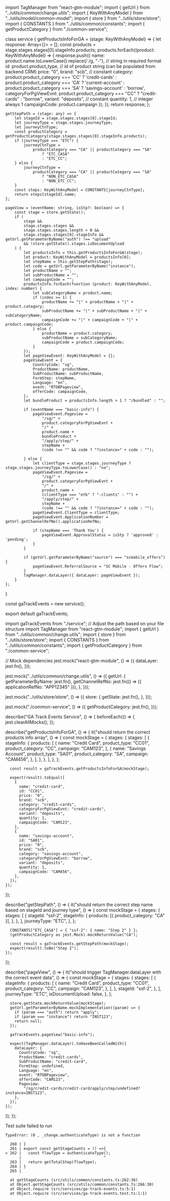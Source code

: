import TagManager from "react-gtm-module";
import { getUrl } from "../utils/common/change.utils";
import { KeyWithAnyModel } from "../utils/model/common-model";
import { store } from "../utils/store/store";
import { CONSTANTS } from "../utils/common/constants";
import { getProductCategory } from "./common-service";

class service {
    getProductsInfoForGA = (stage: KeyWithAnyModel) => {
        let response: Array<{}> = [];
        const products = stage.stages.stages[0].stageInfo.products;
        products.forEach((product: KeyWithAnyModel) => {
            response.push({
                name: product.name.toLowerCase().replace(/ /g, "-"), // string in required format
                id: product.product_type, // id of product  string (can be populated from backend CRM)
                price: "0",
                brand: "scb", // constant
                category: product.product_category === 'CC' ? 'credit-cards' : product.product_category === 'CA' ? 'current-account' : product.product_category === 'SA' ? 'savings-account' : 'borrow',
                categoryForPgViewEvnt: product.product_category === "CC" ? "credit-cards" : "borrow",
                variant: "deposits", // constant
                quantity: 1, // integer always 1
                campaignCode: product.campaign
            });
        });
        return response;
    };

    getStepPath = (stage: any) => {
        let stageId = stage.stages.stages[0].stageId;
        let journeyType = stage.stages.journeyType;
        let journeyCtnType;
        const productCategory = getProductCategory(stage.stages.stages[0].stageInfo.products);
        if (journeyType === "ETC") {
            journeyCtnType =
                productCategory === "CA" || productCategory === "SA"
                    ? "ETC_CASA"
                    : "ETC_CC";
        } else {
            journeyCtnType =
                productCategory === "CA" || productCategory === "SA"
                    ? "NON_ETC_CASA"
                    : "NON_ETC_CC";
        }
        const steps: KeyWithAnyModel = CONSTANTS[journeyCtnType];
        return steps[stageId].name;
    };

    pageView = (eventName: string, isStp?: boolean) => {
        const stage = store.getState();
        if (
            stage &&
            stage.stages.stages &&
            stage.stages.stages.length > 0 &&
            stage.stages.stages[0].stageInfo && getUrl.getParameterByName("auth") !== "upload"
            && !store.getState().stages.isDocumentUpload
        ) {
            let productsInfo = this.getProductsInfoForGA(stage);
            let product: KeyWithAnyModel = productsInfo[0];
            let stepName = this.getStepPath(stage);
            let code = getUrl.getParameterByName("instance");
            let productName = "";
            let subProductName = "";
            let campaignCode = "";
            productsInfo.forEach(function (product: KeyWithAnyModel, index: number) {
                let subCategoryName = product.name;
                if (index >= 1) {
                    productName += "|" + productName + "|" + product.category;
                    subProductName += "|" + subProductName + "|" + subCategoryName;
                    campaignCode += "|" + campaignCode + "|" + product.campaignCode;
                } else {
                    productName = product.category;
                    subProductName = subCategoryName;
                    campaignCode = product.campaignCode;
                }
            });
            let pageViewEvent: KeyWithAnyModel = {};
            pageViewEvent = {
                CountryCode: "sg",
                ProductName: productName,
                SubProductName: subProductName,
                FormStep: stepName,
                Language: "en",
                event: "RTOBPageview",
                offerCode: campaignCode,
            };
            let bundleProduct = productsInfo.length > 1 ? "/bundled" : "";

            if (eventName === "basic-info") {
                pageViewEvent.Pageview =
                    "/sg/" +
                    product.categoryForPgViewEvnt +
                    "/" +
                    product.name +
                    bundleProduct +
                    "/apply/step/" +
                    stepName +
                    (code !== "" && code ? "?instance=" + code : "");

            } else {
                let clientType = stage.stages.journeyType ? stage.stages.journeyType.toLowerCase() : "na";
                pageViewEvent.Pageview =
                    "/sg/" +
                    product.categoryForPgViewEvnt +
                    "/" +
                    product.name +
                    (clientType === "etb" ? "-clients" : "") +
                    "/apply/step/" +
                    stepName +
                    (code !== "" && code ? "?instance=" + code : "");
                pageViewEvent.ClientType = clientType;
                pageViewEvent.ApplicationNumber = getUrl.getChannelRefNo().applicationRefNo;

                if (stepName === 'Thank You') {
                    pageViewEvent.ApprovalStatus = isStp ? 'approved' : 'pending';
                }
            }

            if (getUrl.getParameterByName("source") === "scmobile_offers") {
                pageViewEvent.ReferralSource = "SC Mobile - Offers Flow";
            }
            TagManager.dataLayer({ dataLayer: pageViewEvent });
        }
    };
}

const gaTrackEvents = new service();

export default gaTrackEvents;


import gaTrackEvents from "./service"; // Adjust the path based on your file structure
import TagManager from "react-gtm-module";
import { getUrl } from "../utils/common/change.utils";
import { store } from "../utils/store/store";
import { CONSTANTS } from "../utils/common/constants";
import { getProductCategory } from "./common-service";

// Mock dependencies
jest.mock("react-gtm-module", () => ({
  dataLayer: jest.fn(),
}));

jest.mock("../utils/common/change.utils", () => ({
  getUrl: {
    getParameterByName: jest.fn(),
    getChannelRefNo: jest.fn(() => ({ applicationRefNo: "APP12345" })),
  },
}));

jest.mock("../utils/store/store", () => ({
  store: {
    getState: jest.fn(),
  },
}));

jest.mock("./common-service", () => ({
  getProductCategory: jest.fn(),
}));

describe("GA Track Events Service", () => {
  beforeEach(() => {
    jest.clearAllMocks();
  });

  describe("getProductsInfoForGA", () => {
    it("should return the correct products info array", () => {
      const mockStage = {
        stages: {
          stages: [
            {
              stageInfo: {
                products: [
                  {
                    name: "Credit Card",
                    product_type: "CC01",
                    product_category: "CC",
                    campaign: "CAM123",
                  },
                  {
                    name: "Savings Account",
                    product_type: "SA01",
                    product_category: "SA",
                    campaign: "CAM456",
                  },
                ],
              },
            },
          ],
        },
      };

      const result = gaTrackEvents.getProductsInfoForGA(mockStage);

      expect(result).toEqual([
        {
          name: "credit-card",
          id: "CC01",
          price: "0",
          brand: "scb",
          category: "credit-cards",
          categoryForPgViewEvnt: "credit-cards",
          variant: "deposits",
          quantity: 1,
          campaignCode: "CAM123",
        },
        {
          name: "savings-account",
          id: "SA01",
          price: "0",
          brand: "scb",
          category: "savings-account",
          categoryForPgViewEvnt: "borrow",
          variant: "deposits",
          quantity: 1,
          campaignCode: "CAM456",
        },
      ]);
    });
  });

  describe("getStepPath", () => {
    it("should return the correct step name based on stageId and journey type", () => {
      const mockStage = {
        stages: {
          stages: [
            {
              stageId: "ssf-2",
              stageInfo: {
                products: [{ product_category: "CA" }],
              },
            },
          ],
          journeyType: "ETC",
        },
      };

      CONSTANTS["ETC_CASA"] = { "ssf-2": { name: "Step 2" } };
      (getProductCategory as jest.Mock).mockReturnValue("CA");

      const result = gaTrackEvents.getStepPath(mockStage);
      expect(result).toBe("Step 2");
    });
  });

  describe("pageView", () => {
    it("should trigger TagManager.dataLayer with the correct event data", () => {
      const mockStage = {
        stages: {
          stages: [
            {
              stageInfo: {
                products: [
                  {
                    name: "Credit Card",
                    product_type: "CC01",
                    product_category: "CC",
                    campaign: "CAM123",
                  },
                ],
              },
              stageId: "ssf-2",
            },
          ],
          journeyType: "ETC",
          isDocumentUpload: false,
        },
      };

      store.getState.mockReturnValue(mockStage);
      getUrl.getParameterByName.mockImplementation((param) => {
        if (param === "auth") return "apply";
        if (param === "instance") return "INST123";
        return null;
      });

      gaTrackEvents.pageView("basic-info");

      expect(TagManager.dataLayer).toHaveBeenCalledWith({
        dataLayer: {
          CountryCode: "sg",
          ProductName: "credit-cards",
          SubProductName: "credit-card",
          FormStep: undefined,
          Language: "en",
          event: "RTOBPageview",
          offerCode: "CAM123",
          Pageview:
            "/sg/credit-cards/credit-card/apply/step/undefined?instance=INST123",
        },
      });
    });
  });
});

Test suite failed to run

    TypeError: (0 , _change.authenticateType) is not a function

      260 | }
      261 | export const getStageCounts = () =>{
    > 262 |   const flowType = authenticateType();
          |                                    ^
      263 |   return getTotalStep(flowType);
      264 | }
      265 |

      at getStageCounts (src/utils/common/constants.ts:262:36)
      at Object.getStageCounts (src/utils/common/constants.ts:266:30)
      at Object.require (src/services/ga-track-events.ts:5:1)
      at Object.require (src/services/ga-track-events.test.ts:1:1)
